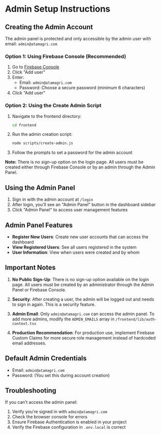 # Admin Setup Instructions

## Creating the Admin Account

The admin panel is protected and only accessible by the admin user with email: `admin@atamagri.com`

### Option 1: Using Firebase Console (Recommended)

1. Go to [Firebase Console](https://console.firebase.google.com/project/atamagri-cc5c1/authentication/users)
2. Click "Add user"
3. Enter:
   - Email: `admin@atamagri.com`
   - Password: Choose a secure password (minimum 6 characters)
4. Click "Add user"

### Option 2: Using the Create Admin Script

1. Navigate to the frontend directory:
   ```bash
   cd frontend
   ```

2. Run the admin creation script:
   ```bash
   node scripts/create-admin.js
   ```

3. Follow the prompts to set a password for the admin account

**Note:** There is no sign-up option on the login page. All users must be created either through Firebase Console or by an admin through the Admin Panel.

## Using the Admin Panel

1. Sign in with the admin account at `/login`
2. After login, you'll see an "Admin Panel" button in the dashboard sidebar
3. Click "Admin Panel" to access user management features

## Admin Panel Features

- **Register New Users**: Create new user accounts that can access the dashboard
- **View Registered Users**: See all users registered in the system
- **User Information**: View when users were created and by whom

## Important Notes

1. **No Public Sign-Up**: There is no sign-up option available on the login page. All users must be created by an administrator through the Admin Panel or Firebase Console.

2. **Security**: After creating a user, the admin will be logged out and needs to sign in again. This is a security feature.

3. **Admin Email**: Only `admin@atamagri.com` can access the admin panel. To add more admins, modify the `ADMIN_EMAILS` array in `/frontend/lib/auth-context.tsx`

4. **Production Recommendation**: For production use, implement Firebase Custom Claims for more secure role management instead of hardcoded email addresses.

## Default Admin Credentials

- Email: `admin@atamagri.com`
- Password: (You set this during account creation)

## Troubleshooting

If you can't access the admin panel:
1. Verify you're signed in with `admin@atamagri.com`
2. Check the browser console for errors
3. Ensure Firebase Authentication is enabled in your project
4. Verify the Firebase configuration in `.env.local` is correct